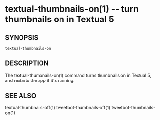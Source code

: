 textual-thumbnails-on(1) -- turn thumbnails on in Textual 5
===========================================================

## SYNOPSIS

`textual-thumbnails-on`

## DESCRIPTION

The textual-thumbnails-on(1) command turns thumbnails on in Textual 5, and restarts the app if it's running.

## SEE ALSO

textual-thumbnails-off(1)
tweetbot-thumbnails-off(1)
tweetbot-thumbnails-on(1)


[SYNOPSIS]: #SYNOPSIS "SYNOPSIS"
[DESCRIPTION]: #DESCRIPTION "DESCRIPTION"
[SEE ALSO]: #SEE-ALSO "SEE ALSO"


[globalify(1)]: globalify.1.html
[lstcp(1)]: lstcp.1.html
[np(1)]: np.1.html
[pbcopyfile(1)]: pbcopyfile.1.html
[textual-thumbnails-off(1)]: textual-thumbnails-off.1.html
[textual-thumbnails-on(1)]: textual-thumbnails-on.1.html
[tweetbot-thumbnails-off(1)]: tweetbot-thumbnails-off.1.html
[tweetbot-thumbnails-on(1)]: tweetbot-thumbnails-on.1.html
